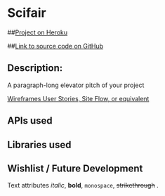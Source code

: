 Scifair
==============
##[Project on Heroku](https://scifairfinder.herokuapp.com/)

##[Link to source code on GitHub](https://github.com/laulaucia/Scifair)

Description:
-------------

 A paragraph-long elevator pitch of your project


[Wireframes User Stories, Site Flow, or equivalent](https://trello.com/b/zMw0BkYl/science-fair-map)

APIs used
-----------


Libraries used
--------------

Wishlist / Future Development
------------------------



Text attributes *italic*, **bold**, 
`monospace`, ~~strikethrough~~ .
